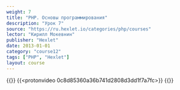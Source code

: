 ```yaml
---
weight: 7
title: "PHP. Основы программирования"
description: "Урок 7"
source: "https://ru.hexlet.io/categories/php/courses"
lector: "Кирилл Мокевнин"
publisher: "Hexlet"
date: 2013-01-01
category: "course12"
tags: ["PHP", "Hexlet"]
layout: course
---
```

{{<players>}}
    {{<protonvideo 0c8d85360a36b741d2808d3dd1f7a7fc>}}
{{</players>}}
